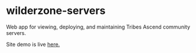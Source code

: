 # wilderzone-servers

Web app for viewing, deploying, and maintaining Tribes Ascend community servers.

Site demo is live [here.](https://servers.wilderzone.live/)
